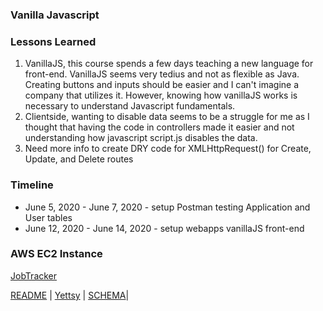 ### Vanilla Javascript


### Lessons Learned
1. VanillaJS, this course spends a few days teaching a new language for front-end. VanillaJS seems very tedius and not as flexible as Java. Creating buttons and inputs should be easier and I can't imagine a company that utilizes it. However, knowing how vanillaJS works is necessary to understand Javascript fundamentals.
1. Clientside, wanting to disable data seems to be a struggle for me as I thought that having the code in controllers made it easier and not understanding how javascript script.js disables the data.
1. Need more info to create DRY code for XMLHttpRequest() for Create, Update, and Delete routes

### Timeline
* June 5, 2020 - June 7, 2020 - setup Postman testing Application and User tables
* June 12, 2020 - June 14, 2020 - setup webapps vanillaJS front-end


### AWS EC2 Instance
[JobTracker](http://3.23.55.198:8080/JobTracker)

[README](README.md) | [Yettsy](https://www.linkedin.com/in/yettsy-jo-knapp/) | [SCHEMA](SCHEMA.md)|
